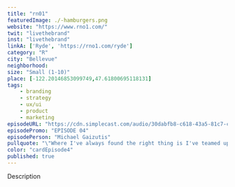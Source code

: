 ```yaml
---
title: "rn01"
featuredImage: ./-hamburgers.png
website: "https://www.rno1.com/"
twit: "livethebrand"
inst: "livethebrand"
linkA: ['Ryde', 'https://rno1.com/ryde']
category: "R"
city: "Bellevue"
neighborhood:
size: "Small (1-10)"
place: [-122.20146853099749,47.61800695118131]
tags:
    - branding
    - strategy
    - ux/ui
    - product
    - marketing
episodeURL: "https://cdn.simplecast.com/audio/30dabfb8-c618-43a5-81c7-c5c83750983a/episodes/98f94fa7-ff20-4384-b09e-243e8aa8d020/audio/78c61cc9-8b92-47c6-a5c3-44e8638a8683/default_tc.mp3"
episodePromo: "EPISODE 04"
episodePerson: "Michael Gaizutis"
pullquote: "\"Where I've always found the right thing is I've teamed up with people that I believe in, and I trust them 100 percent.\""
color: "cardEpisode4"
published: true
---
```


Description
